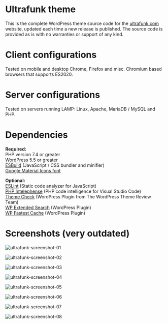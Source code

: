 # **Ultrafunk theme**

This is the complete WordPress theme source code for the [ultrafunk.com](https://ultrafunk.com) website, updated each time a new release is published. The source code is provided as is with no warranties or support of any kind.

# Client configurations
Tested on mobile and desktop Chrome, Firefox and misc. Chromium based browsers that supports ES2020.

# Server configurations
Tested on servers running LAMP: Linux, Apache, MariaDB / MySQL and PHP.

# Dependencies
**Required:**  
PHP version 7.4 or greater  
[WordPress](https://wordpress.org/download/) 5.5 or greater  
[ESBuild](https://github.com/evanw/esbuild/) (JavaScript / CSS bundler and minifier)  
[Google Material Icons font](https://google.github.io/material-design-icons/#icon-font-for-the-web)  

**Optional:**  
[ESLint](https://eslint.org/) (Static code analyzer for JavaScript)  
[PHP Intelephense](https://intelephense.com/) (PHP code intelligence for Visual Studio Code)  
[Theme Check](https://wordpress.org/plugins/theme-check/) (WordPress Plugin from The WordPress Theme Review Team)  
[WP Extended Search](https://wordpress.org/plugins/wp-extended-search/) (WordPress Plugin)  
[WP Fastest Cache](https://wordpress.org/plugins/wp-fastest-cache/) (WordPress Plugin)

# Screenshots (very outdated)

![ultrafunk-screenshot-01](https://ultrafunk.com/wp-content/uploads/screenshots/screenshot_mobile_11.png)

![ultrafunk-screenshot-02](https://ultrafunk.com/wp-content/uploads/screenshots/screenshot_mobile_22.png)

![ultrafunk-screenshot-03](https://ultrafunk.com/wp-content/uploads/screenshots/screenshot_mobile_33.png)

![ultrafunk-screenshot-04](https://ultrafunk.com/wp-content/uploads/screenshots/screenshot_desktop_11.png)

![ultrafunk-screenshot-05](https://ultrafunk.com/wp-content/uploads/screenshots/screenshot_desktop_22.png)

![ultrafunk-screenshot-06](https://ultrafunk.com/wp-content/uploads/screenshots/screenshot_desktop_33.png)

![ultrafunk-screenshot-07](https://ultrafunk.com/wp-content/uploads/screenshots/screenshot_desktop_44.png)

![ultrafunk-screenshot-08](https://ultrafunk.com/wp-content/uploads/screenshots/screenshot_desktop_55.png)

